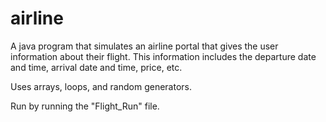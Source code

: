 # airline
A java program that simulates an airline portal that gives the user information about their flight. 
This information includes the departure date and time, arrival date and time, price, etc.

Uses arrays, loops, and random generators.

Run by running the "Flight_Run" file. 

